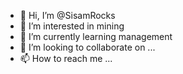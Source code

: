 - 👋 Hi, I’m @SisamRocks
- 👀 I’m interested in mining
- 🌱 I’m currently learning management
- 💞️ I’m looking to collaborate on ...
- 📫 How to reach me ...

<!---
SisamRocks/SisamRocks is a ✨ special ✨ repository because its `README.md` (this file) appears on your GitHub profile.
You can click the Preview link to take a look at your changes.
--->
